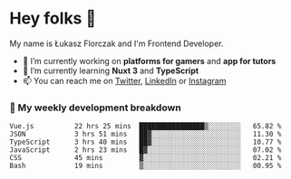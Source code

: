 # Hey folks 👋

My name is Łukasz Florczak and I'm Frontend Developer. 

- 🔭 I’m currently working on **platforms for gamers** and **app for tutors**
- 🌱 I’m currently learning **Nuxt 3** and **TypeScript**
- 📫 You can reach me on [Twitter](https://twitter.com/lukaszflorczak), [LinkedIn](https://pl.linkedin.com/in/lukasz-florczak) or [Instagram](https://instagram.com/lukaszflorczak)


### 🧮 My weekly development breakdown

<!--START_SECTION:waka-->

```text
Vue.js          22 hrs 25 mins  ████████████████▒░░░░░░░░   65.82 %
JSON            3 hrs 51 mins   ██▓░░░░░░░░░░░░░░░░░░░░░░   11.30 %
TypeScript      3 hrs 40 mins   ██▓░░░░░░░░░░░░░░░░░░░░░░   10.77 %
JavaScript      2 hrs 23 mins   █▓░░░░░░░░░░░░░░░░░░░░░░░   07.02 %
CSS             45 mins         ▓░░░░░░░░░░░░░░░░░░░░░░░░   02.21 %
Bash            19 mins         ▒░░░░░░░░░░░░░░░░░░░░░░░░   00.95 %
```

<!--END_SECTION:waka-->

<!--
**lukaszflorczak/lukaszflorczak** is a ✨ _special_ ✨ repository because its `README.md` (this file) appears on your GitHub profile.

Here are some ideas to get you started:

- 🔭 I’m currently working on ...
- 🌱 I’m currently learning ...
- 👯 I’m looking to collaborate on ...
- 🤔 I’m looking for help with ...
- 💬 Ask me about ...
- 📫 How to reach me: ...
- 😄 Pronouns: ...
- ⚡ Fun fact: ...
-->
